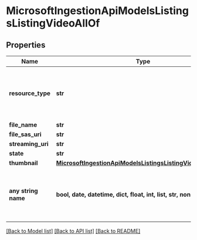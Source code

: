 # MicrosoftIngestionApiModelsListingsListingVideoAllOf


## Properties
Name | Type | Description | Notes
------------ | ------------- | ------------- | -------------
**resource_type** | **str** |  | [optional]  if omitted the server will use the default value of "ListingVideo"
**file_name** | **str** |  | [optional] 
**file_sas_uri** | **str** |  | [optional] 
**streaming_uri** | **str** |  | [optional] 
**state** | **str** |  | [optional] 
**thumbnail** | [**MicrosoftIngestionApiModelsListingsListingVideoThumbnail**](MicrosoftIngestionApiModelsListingsListingVideoThumbnail.md) |  | [optional] 
**any string name** | **bool, date, datetime, dict, float, int, list, str, none_type** | any string name can be used but the value must be the correct type | [optional]

[[Back to Model list]](../README.md#documentation-for-models) [[Back to API list]](../README.md#documentation-for-api-endpoints) [[Back to README]](../README.md)


